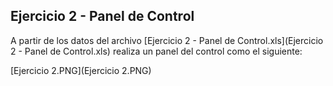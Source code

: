 ## Ejercicio 2 - Panel de Control


A partir de los datos del archivo [Ejercicio 2 - Panel de Control.xls](Ejercicio 2 - Panel de Control.xls) realiza un panel del control como el siguiente:

 [Ejercicio 2.PNG](Ejercicio 2.PNG) 
 

<!--stackedit_data:
eyJoaXN0b3J5IjpbLTYxMjIyMDQzNywtMTYzNzE5MDQ2NCwxNj
E2NTQ5OTI4LDczMDk5ODExNl19
-->
